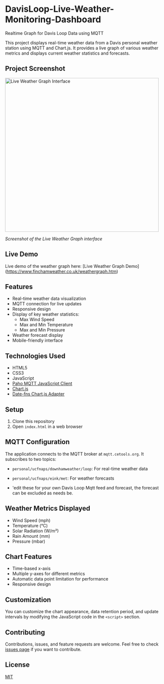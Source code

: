# DavisLoop-Live-Weather-Monitoring-Dashboard
 Realtime Graph for Davis Loop Data using MQTT

This project displays real-time weather data from a Davis personal weather station using MQTT and Chart.js. It provides a live graph of various weather metrics and displays current weather statistics and forecasts.

## Project Screenshot

<img src="https://www.digitalurban.org/wp-content/uploads/2024/06/Screenshot-2024-06-27-at-15.48.35-1024x631.png" alt="Live Weather Graph Interface" width="500"/>

*Screenshot of the Live Weather Graph interface*

## Live Demo

Live demo of the weather graph here: [Live Weather Graph Demo] (https://www.finchamweather.co.uk/weathergraph.htm)

## Features

- Real-time weather data visualization
- MQTT connection for live updates
- Responsive design
- Display of key weather statistics:
  - Max Wind Speed
  - Max and Min Temperature
  - Max and Min Pressure
- Weather forecast display
- Mobile-friendly interface

## Technologies Used

- HTML5
- CSS3
- JavaScript
- [Paho MQTT JavaScript Client](https://eclipse.org/paho/clients/js/)
- [Chart.js](https://www.chartjs.org/)
- [Date-fns Chart.js Adapter](https://github.com/chartjs/chartjs-adapter-date-fns)

## Setup

1. Clone this repository
2. Open `index.html` in a web browser

## MQTT Configuration

The application connects to the MQTT broker at `mqtt.cetools.org`. It subscribes to two topics:

- `personal/ucfnaps/downhamweather/loop`: For real-time weather data
- `personal/ucfnaps/eink/met`: For weather forecasts

- 'edit these for your own Davis Loop Mqtt feed and forecast, the forecast can be excluded as needs be.

## Weather Metrics Displayed

- Wind Speed (mph)
- Temperature (°C)
- Solar Radiation (W/m²)
- Rain Amount (mm)
- Pressure (mbar)

## Chart Features

- Time-based x-axis
- Multiple y-axes for different metrics
- Automatic data point limitation for performance
- Responsive design

## Customization

You can customize the chart appearance, data retention period, and update intervals by modifying the JavaScript code in the `<script>` section.

## Contributing

Contributions, issues, and feature requests are welcome. Feel free to check [issues page](https://github.com/yourusername/live-weather-graph/issues) if you want to contribute.

## License

[MIT](https://choosealicense.com/licenses/mit/)
